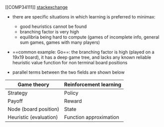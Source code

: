 [[COMP34111]]
[stackexchange](https://stats.stackexchange.com/questions/208661/whats-the-relation-between-game-theory-and-reinforcement-learning)

- there are specific situations in which learning is preferred to minimax:
	- good heuristics cannot be found
	- branching factor is very high
	- equilibria being hard to compute (games of incomplete info, general sum games, games with many players) 

- ==common example: Go==: the branching factor is high (played on a 19x19 board), it has a deep game tree, and lacks any known reliable heuristic value function for non terminal board positions
- parallel terms between the two fields are shown below

| Game theory | Reinforcement learning |
| ----- | ----- |
| Strategy | Policy |
| Payoff | Reward |
| Node (board position) | State |
| Heuristic (evaluation) | Function approximation |